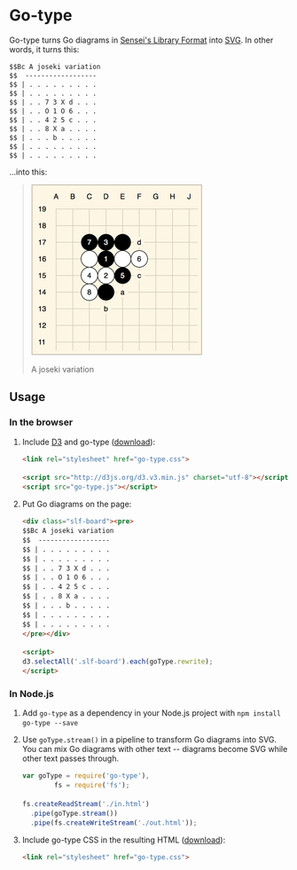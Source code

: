 # Go-type

Go-type turns Go diagrams in [Sensei's Library Format][slf] into [SVG][svg]. In other words, it turns this:

    $$Bc A joseki variation
    $$  ------------------
    $$ | . . . . . . . . .
    $$ | . . . . . . . . .
    $$ | . . 7 3 X d . . .
    $$ | . . O 1 O 6 . . .
    $$ | . . 4 2 5 c . . .
    $$ | . . 8 X a . . . .
    $$ | . . . b . . . . .
    $$ | . . . . . . . . .
    $$ | . . . . . . . . .

...into this:

> <img src="example.png" width="308" height="308">
> 
> A joseki variation

## Usage

### In the browser

1.  Include [D3][d3] and go-type ([download][releases]):
    ```html
    <link rel="stylesheet" href="go-type.css">

    <script src="http://d3js.org/d3.v3.min.js" charset="utf-8"></script>
    <script src="go-type.js"></script>
    ```

2.  Put Go diagrams on the page:
    ```html
    <div class="slf-board"><pre>
    $$Bc A joseki variation
    $$  ------------------
    $$ | . . . . . . . . .
    $$ | . . . . . . . . .
    $$ | . . 7 3 X d . . .
    $$ | . . O 1 O 6 . . .
    $$ | . . 4 2 5 c . . .
    $$ | . . 8 X a . . . .
    $$ | . . . b . . . . .
    $$ | . . . . . . . . .
    $$ | . . . . . . . . .
    </pre></div>

    <script>
    d3.selectAll('.slf-board').each(goType.rewrite);
    </script>
    ```

### In Node.js

1.  Add `go-type` as a dependency in your Node.js project with `npm install go-type --save`

2.  Use `goType.stream()` in a pipeline to transform Go diagrams into SVG. You can mix Go diagrams with other text -- diagrams become SVG while other text passes through.
    ```javascript
    var goType = require('go-type'),
            fs = require('fs');

    fs.createReadStream('./in.html')
      .pipe(goType.stream())
      .pipe(fs.createWriteStream('./out.html'));
    ```

3.  Include go-type CSS in the resulting HTML ([download][releases]):
    ```html
    <link rel="stylesheet" href="go-type.css">
    ```
    
[slf]: http://senseis.xmp.net/?HowDiagramsWork "How diagrams work at Sensei's Library"
[svg]: http://en.wikipedia.org/wiki/Scalable_Vector_Graphics
[d3]: http://d3js.org
[releases]: https://github.com/forrestjacobs/go-type/releases
